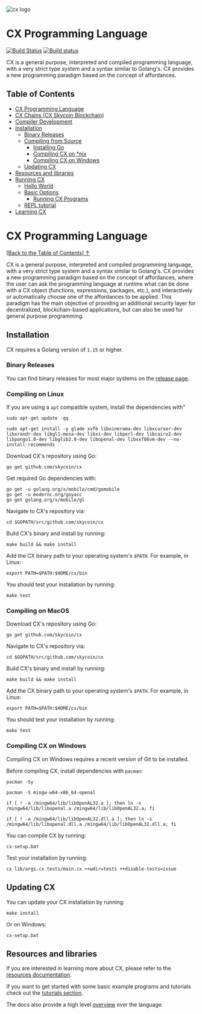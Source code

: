 ![cx logo](https://user-images.githubusercontent.com/26845312/32426758-2a4bbb00-c282-11e7-858e-a1eaf3ea92f3.png)

# CX Programming Language
 
[![Build Status](https://travis-ci.com/skycoin/cx.svg?branch=develop)](https://travis-ci.com/skycoin/cx) [![Build status](https://ci.appveyor.com/api/projects/status/y04pofhhfmpw8vef/branch/master?svg=true)](https://ci.appveyor.com/project/skycoin/cx/branch/master)

CX is a general purpose, interpreted and compiled programming
language, with a very strict type system and a syntax
similar to Golang's. CX provides a new programming paradigm based on
the concept of affordances.

## Table of Contents

   * [CX Programming Language](#cx-programming-language-1)
   * [CX Chains (CX Skycoin Blockchain)](#cx-chains-cx--skycoin-blockchain)
   * [Compiler Development](CompilerDevelopment.md)
   * [Installation](#installation)
      * [Binary Releases](#binary-releases)  
      * [Compiling from Source](#compiling-from-source)
         * [Installing Go](#installing-go)
         * [Compiling CX on *nix](#compiling-cx-on-nix)
         * [Compiling CX on Windows](#compiling-cx-on-windows)
      * [Updating CX](#updating-cx)
   * [Resources and libraries](#resources-and-libraries)
   * [Running CX](#running-cx)
      * [Hello World](#hello-world)
      * [Basic Options](#other-options)
         * [Running CX Programs](#running-cx-programs)
      * [REPL tutorial](#cx-repl)
   * [Learning CX](#learning-cx)

# CX Programming Language
[[Back to the Table of Contents] ↑](#table-of-contents)

CX is a general purpose, interpreted and compiled programming
language, with a very strict type system and a syntax
similar to Golang's. CX provides a new programming paradigm based on
the concept of affordances, where the user can ask the programming
language at runtime what can be done with a CX object (functions,
expressions, packages, etc.), and interactively or automatically choose
one of the affordances to be applied. This paradigm has the main objective
of providing an additional security layer for decentralized,
blockchain-based applications, but can also be used for general
purpose programming. 

## Installation

CX requires a Golang version of `1.15` or higher. 

### Binary Releases

You can find binary releases for most major systems on the [release page](https://github.com/skycoin/cx/releases). 

### Compiling on Linux

If you are using a `apt` compatible system, install the dependencies with"

```
sudo apt-get update -qq

sudo apt-get install -y glade xvfb libxinerama-dev libxcursor-dev libxrandr-dev libgl1-mesa-dev libxi-dev libperl-dev libcairo2-dev libpango1.0-dev libglib2.0-dev libopenal-dev libxxf86vm-dev --no-install-recommends
```

Download CX's repository using Go:

```
go get github.com/skycoin/cx
```

Get required Go dependencies with:

```
go get -u golang.org/x/mobile/cmd/gomobile
go get -u modernc.org/goyacc
go get golang.org/x/mobile/gl 
```

Navigate to CX's repository via:

```
cd $GOPATH/src/github.com/skycoin/cx
```

Build CX's binary and install by running:

```
make build && make install
```

Add the CX binary path to your operating system's `$PATH`. For example, in Linux:

```
export PATH=$PATH:$HOME/cx/bin
```

You should test your installation by running:

```
make test
```

### Compiling on MacOS

Download CX's repository using Go:

```
go get github.com/skycoin/cx
```

Navigate to CX's repository via:

```
cd $GOPATH/src/github.com/skycoin/cx
```

Build CX's binary and install by running:

```
make build && make install
```

Add the CX binary path to your operating system's `$PATH`. For example, in Linux:

```
export PATH=$PATH:$HOME/cx/bin
```

You should test your installation by running:

```
make test
```

### Compiling CX on Windows

Compiling CX on Windows requires a recent version of Git to be installed. 

Before compiling CX, install dependencies with `pacman`:

```
pacman -Sy

pacman -S mingw-w64-x86_64-openal

if [ ! -a /mingw64/lib/libOpenAL32.a ]; then ln -s /mingw64/lib/libopenal.a /mingw64/lib/libOpenAL32.a; fi

if [ ! -a /mingw64/lib/libOpenAL32.dll.a ]; then ln -s /mingw64/lib/libopenal.dll.a /mingw64/lib/libOpenAL32.dll.a; fi
```

You can compile CX by running: 

```
cx-setup.bat
```

Test your installation by running:

```
cx lib/args.cx tests/main.cx ++wdir=tests ++disable-tests=issue
```

## Updating CX

You can update your CX installation by running:

```
make install
```

Or on Windows:

```
cx-setup.bat
```

## Resources and libraries

If you are interested in learning more about CX, please refer to the [resources documentation](docs/cx-resources.md). 

If you want to get started with some basic example programs and tutorials check out the [tutorials section](docs/cx-tutorials.md). 

The docs also provide a high level [overview](docs/overview.md) over the language. 
